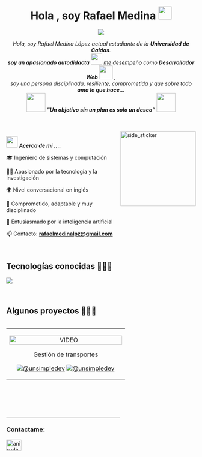 <h1 align="center"><b>Hola , soy Rafael Medina </b><img src="https://media.giphy.com/media/hvRJCLFzcasrR4ia7z/giphy.gif" width="35"></h1>
<!--  -->
<p align="center">
  <a href="https://github.com/DenverCoder1/readme-typing-svg"><img src="https://readme-typing-svg.herokuapp.com?font=Time+New+Roman&color=cyan&size=25&center=true&vCenter=true&width=600&height=100&lines=Ingeniero+de+sistemas;Back-End+Developer;Universidad+de+Caldas+☀️;Apasionado+por+aprender;Hecha+un+vistazo+mi+perfil..:D"></a>
</p>

<p align="center">
  <em>
    Hola, soy Rafael Medina López actual estudiante de la <b>Universidad de Caldas</b>. <br>
    <b>soy un apasionado autodidacta</b> <img src="https://github.com/TheDudeThatCode/TheDudeThatCode/blob/master/Assets/Developer.gif" width="30px"> me desempeño como  <b>Desarrollador Web</b>&nbsp;<img src="https://github.com/TheDudeThatCode/TheDudeThatCode/blob/master/Assets/Designer.gif" width="36px">&nbsp,<br> soy una persona disciplinada, resiliente, comprometida y que sobre todo <b>ama lo que hace...</b>
  </em> 
  <br>
  <img src="https://media.giphy.com/media/gH3LO09IOiZIqePwv9/giphy.gif" width="50" /> <b><i align="center">"Un objetivo sin un plan es solo un deseo”</i></b> <img src="https://media.giphy.com/media/qjqUcgIyRjsl2/giphy.gif" width="50" />
</p>

<br><br>
<img align="right" width=200px height=200px alt="side_sticker" src="https://media.giphy.com/media/TEnXkcsHrP4YedChhA/giphy.gif" />

<img src="https://media.giphy.com/media/iY8CRBdQXODJSCERIr/giphy.gif" width="30px">&nbsp;***Acerca de mi ....***




<!--Intro start-->

<p align="left">
🎓 Ingeniero de sistemas y computación

👨‍💻 Apasionado por la tecnología y la investigación

🌍 Nivel conversacional en inglés

🚀 Comprometido, adaptable y muy disciplinado 

🤖 Entusiasmado por la inteligencia artificial

📫 Contacto: **rafaelmedinalpz@gmail.com**
<!--Intro end-->
  </p>
<br>

<h2 >Tecnologías conocidas 👨🏻‍💻</h2>
<!--tech stack icons-->
<p align="left">
  <a href="https://skillicons.dev">
    <img src="https://skillicons.dev/icons?i=java,py,django,css,html,js,react,angular,tailwind,nodejs,mysql,mongodb,git,github,postman,vscode,npm,idea,pycharm,bash,powershell,ai,ps&perline=12" />
  </a>
</p>
<br>
<!-------------------------->
<div id="proyectos">
<h2 >Algunos proyectos 👨🏻‍💻</h2>

<table align="left" >
<tr border="none">
  <td width="300px" align="center">
    <p align="center">
     <a href="https://youtu.be/MBlhsF_Yntc?si=9k_fIMQmCDbvCYYz" title="Go to Source">
        <img align="center" width=100% src=https://blogger.googleusercontent.com/img/b/R29vZ2xl/AVvXsEgorCe6K6E-3Pj1cTAkyUjNNma5yVJbSB8xSmldx7q5fu4YjQrETEoFKkiamhAkWHiwF5Hu1XJpKttsnSZedDqoUr4LUPZ74dCzoF643yYjKTzQHOqG1KAeRz-fwnYWZ_QIP91Uw44eeM4/s1600/El+transporte+y+la+gesti%25C3%25B3n+log%25C3%25ADstica+elementos+clave+en+la+exportaci%25C3%25B3n.jpeg"   alt="VIDEO" /></a>
      </p>
    <p margin-top="10">Gestión de transportes</p>
    <p align="center">
        <a href="https://youtu.be/rISmdhlhOPM" target="blank"><img align="center" src="https://img.shields.io/badge/YouTube-FF0000?style=for-the-badge&logo=youtube&logoColor=white" alt="@unsimpledev"  /></a>
      <a href="https://github.com/unsimpledev/ProyectoSMSGateway" target="blank"><img align="center" src="https://img.shields.io/badge/GitHub-100000?style=for-the-badge&logo=github&logoColor=white" alt="@unsimpledev" /></a>
    </p>      
</td>  
</td>
</td>
  
</tr>
</table>
  </div>
<br>
<br><br>
<br>
<br><br><br><br><br><br><br><br><br><br>
<hr width="60%" >
<h3 align="left">Contactame:</h3>
<p align="left">
<a href="www.linkedin.com/in/rafaelmedinalopez" target="blank"><img align="center" src="https://raw.githubusercontent.com/rahuldkjain/github-profile-readme-generator/master/src/images/icons/Social/linked-in-alt.svg" alt="anirudh-rai-072732220" height="30" width="40" /></a>
</p>
<br>
